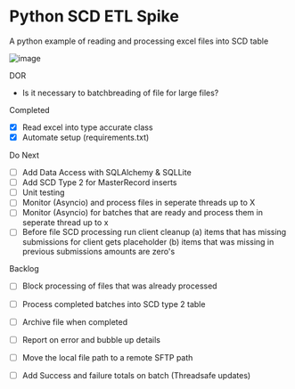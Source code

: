 # Python SCD ETL Spike
A python example of reading and processing excel files into SCD table

![image](https://user-images.githubusercontent.com/2478826/195193457-017be171-4451-40d8-84de-b85df3678fc7.png)

DOR
- Is it necessary to batchbreading of file for large files?

Completed
- [X] Read excel into type accurate class
- [X] Automate setup (requirements.txt)

Do Next
- [ ] Add Data Access with SQLAlchemy & SQLLite
- [ ] Add SCD Type 2 for MasterRecord inserts
- [ ] Unit testing
- [ ] Monitor (Asyncio) and process files in seperate threads up to X
- [ ] Monitor (Asyncio) for batches that are ready and process them in seperate thread up to x
- [ ] Before file SCD processing run client cleanup (a) items that has missing submissions for client gets placeholder (b) items that was missing in previous submissions amounts are zero's

Backlog
- [ ] Block processing of files that was already processed
- [ ] Process completed batches into SCD type 2 table
- [ ] Archive file when completed
- [ ] Report on error and bubble up details
- [ ] Move the local file path to a remote SFTP path
- [ ] Add Success and failure totals on batch (Threadsafe updates)

